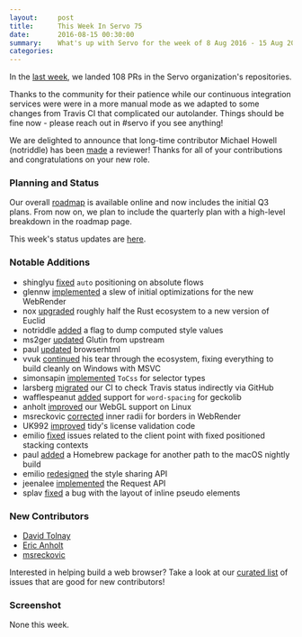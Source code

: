 ```yaml
---
layout:     post
title:      This Week In Servo 75
date:       2016-08-15 00:30:00
summary:    What's up with Servo for the week of 8 Aug 2016 - 15 Aug 2016
categories:
---
```


In the [last week](https://github.com/pulls?page=1&q=is%3Apr+is%3Amerged+closed%3A2016-08-08..2016-08-15+user%3Aservo), we landed 108 PRs in the Servo organization's repositories.

Thanks to the community for their patience while our continuous integration services were were in a more manual mode as we adapted to some changes from Travis CI that complicated our autolander. Things should be fine now - please reach out in #servo if you see anything!

We are delighted to announce that long-time contributor Michael Howell (notriddle) has been [made](https://github.com/servo/saltfs/pull/425) a reviewer! Thanks for all of your contributions and congratulations on your new role.

### Planning and Status

Our overall [roadmap](https://github.com/servo/servo/wiki/Roadmap) is available online and now includes the initial Q3 plans. From now on, we plan to include the quarterly plan with a high-level breakdown in the roadmap page.

This week's status updates are [here](http://statusupdates.dev.mozaws.net/project/servo).

### Notable Additions

 - shinglyu [fixed](https://github.com/servo/servo/pull/12873) `auto` positioning on absolute flows
 - glennw [implemented](https://github.com/servo/webrender/pull/343) a slew of initial optimizations for the new WebRender
 - nox [upgraded](https://github.com/servo/webrender/pull/342) roughly half the Rust ecosystem to a new version of Euclid
 - notriddle [added](https://github.com/servo/servo/pull/12831) a flag to dump computed style values
 - ms2ger [updated](https://github.com/servo/glutin/pull/104) Glutin from upstream
 - paul [updated](https://github.com/servo/servo/pull/12812) browserhtml
 - vvuk [continued](https://github.com/servo/rust-azure/pull/237) his tear through the ecosystem, fixing everything to build cleanly on Windows with MSVC
 - simonsapin [implemented](https://github.com/servo/rust-selectors/pull/96) `ToCss` for selector types
 - larsberg [migrated](https://github.com/servo/saltfs/pull/454) our CI to check Travis status indirectly via GitHub
 - wafflespeanut [added](https://github.com/servo/servo/pull/12795) support for `word-spacing` for geckolib
 - anholt [improved](https://github.com/servo/servo/pull/12793) our WebGL support on Linux
 - msreckovic [corrected](https://github.com/servo/webrender/pull/333) inner radii for borders in WebRender
 - UK992 [improved](https://github.com/servo/servo/pull/12781) tidy's license validation code
 - emilio [fixed](https://github.com/servo/servo/pull/12777) issues related to the client point with fixed positioned stacking contexts
 - paul [added](https://github.com/servo/servo/pull/12688) a Homebrew package for another path to the macOS nightly build
 - emilio [redesigned](https://github.com/servo/rust-selectors/pull/93) the style sharing API
 - jeenalee [implemented](https://github.com/servo/servo/pull/12700) the Request API
 - splav [fixed](https://github.com/servo/servo/pull/12669) a bug with the layout of inline pseudo elements

### New Contributors

 - [David Tolnay](https://github.com/dtolnay)
 - [Eric Anholt](https://github.com/anholt)
 - [msreckovic](https://github.com/msreckovic)

Interested in helping build a web browser? Take a look at our [curated list](https://starters.servo.org/) of issues that are good for new contributors!

### Screenshot

None this week.
